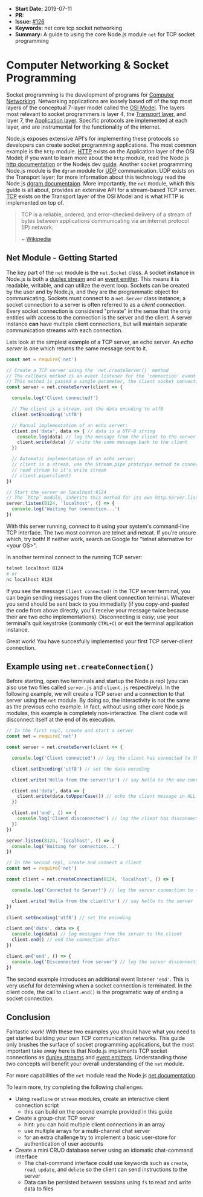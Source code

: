 * **Start Date:** 2019-07-11
* **PR:**
* **Issue:** [#126](https://github.com/nodejs/nodejs.dev/issues/126)
* **Keywords:** net core tcp socket networking
* **Summary:** A guide to using the core Node.js module `net` for TCP socket programming

# Computer Networking & Socket Programming

Socket programming is the development of programs for [Computer Networking](https://en.wikipedia.org/wiki/Computer_network). Networking applications are loosely based off of the top most layers of the conceptual 7-layer model called the [OSI Model](https://en.wikipedia.org/wiki/OSI_model). The layers most relevant to socket programmers is layer 4, the [Transport layer](https://en.wikipedia.org/wiki/Transport_layer), and layer 7, the [Application layer](https://en.wikipedia.org/wiki/Application_layer). Specific protocols are implemented at each layer, and are instrumental for the functionality of the internet.

Node.js exposes extensive API's for implementing these protocols so developers can create socket programming applications. The most common example is the `http` module. [HTTP](https://en.wikipedia.org/wiki/Hypertext_Transfer_Protocol) exists on the Application layer of the OSI Model; if you want to learn more about the `http` module, read the Node.js [http documentation](https://nodejs.org/api/http.html) or the Nodejs.dev [guide](https://nodejs.dev/the-nodejs-http-module). Another socket programming Node.js module is the `dgram` module for [UDP](https://en.wikipedia.org/wiki/User_Datagram_Protocol) communication. UDP exists on the Transport layer; for more information about this technology read the Node.js [dgram documentaion](https://nodejs.org/api/dgram.html). More importantly, the `net` module, which this guide is all about, provides an extensive API for a stream-based TCP server. [TCP](https://en.wikipedia.org/wiki/Transmission_Control_Protocol) exists on the Transport layer of the OSI Model and is what HTTP is implemented on top of.

> TCP is a reliable, ordered, and error-checked delivery of a stream of bytes between applications communicating via an internet protocol (IP) network.
>
> ~ [Wikipedia](https://en.wikipedia.org/wiki/Transmission_Control_Protocol)

## Net Module - Getting Started

The key part of the `net` module is the `net.Socket` class. A socket instance in Node.js is both a [duplex stream](https://nodejs.org/api/stream.html#stream_duplex_and_transform_streams) and an [event emitter](https://nodejs.org/api/events.html#events_class_eventemitter). This means it is readable, writable, and can utilize the event loop. Sockets can be created by the user and by Node.js, and they are the programmatic object for communicating. Sockets must connect to a `net.Server` class instance; a socket connection to a server is often referred to as a _client connection_. Every socket connection is considered "private" in the sense that the only entities with access to the connection is the server and the client. A server instance **can** have multiple client connections, but will maintain separate communication streams with each connection.

Lets look at the simplest example of a TCP server, an echo server. An _echo server_ is one which returns the same message sent to it.

```js
const net = require('net')

// Create a TCP server using the `net.createServer()` method
// The callback method is an event listener for the 'connection' event
// This method is passed a single parameter, the client socket connection
const server = net.createServer(client => {

  console.log('Client connected!')

  // The client is a stream, set the data encoding to utf8
  client.setEncoding('utf8')

  // Manual implementation of an echo server:
  client.on('data', data => { // data is a UTF-8 string
    console.log(data) // log the message from the client to the server
    client.write(data) // write the same message back to the client
  })

  // Automatic implementation of an echo server:
  // client is a stream, use the Stream.pipe prototype method to connect it's
  // read stream to it's write stream
  // client.pipe(client)
})

// Start the server on localhost:8124
// The `http` module, inherits this method for its own http.Server.listen
server.listen(8124, 'localhost', () => {
  console.log('Waiting for connection...')
})
```

With this server running, connect to it using your system's command-line TCP interface. The two most common are telnet and netcat. If you're unsure which, try both! If neither work, search on Google for "telnet alternative for \<your OS\>".

In another terminal connect to the running TCP server:
```bash
telnet localhost 8124
# or
nc localhost 8124
```

If you see the message `Client connected!` in the TCP server terminal, you can begin sending messages from the client connection terminal. Whatever you send should be sent back to you immediatly (if you copy-and-pasted the code from above directly, you'll receive your message twice because their are two echo implementations). Disconnecting is easy; use your terminal's quit keystroke (commonly `CTRL+C`) or exit the terminal application instance.

Great work! You have succesfully implemented your first TCP server-client connection.

## Example using `net.createConnection()`

Before starting, open two terminals and startup the Node.js repl (you can also use two files called `server.js` and `client.js` respectively). In the following example, we will create a TCP server and a connection to that server using the `net` module. By doing so, the interactivity is not the same as the previous echo example. In fact, without using other core Node.js modules, this example is completely non-interactive. The client code will disconnect itself at the end of its execution.

```js
// In the first repl, create and start a server
const net = require('net')

const server = net.createServer(client => {

  console.log('Client connected') // log the client has connected to the server

  client.setEncoding('utf8') // set the data encoding

  client.write('Hello from the server!\n') // say hello to the new connection

  client.on('data', data => {
    client.write(data.toUpperCase()) // echo the client message in ALL CAPS
  })

  client.on('end', () => {
    console.log('Client disconnected') // log the client has disconnected to the server
  })
})

server.listen(8124, 'localhost', () => {
  console.log('Waiting for connection...')
})
```

```js
// In the second repl, create and connect a client
const net = require('net')

const client = net.createConnection(8124, 'localhost', () => {

  console.log('Connected to Server!') // log the server connection to the client

  client.write('Hello from the client!\n') // say hello to the server
})

client.setEncoding('utf8') // set the encoding

client.on('data', data => {
  console.log(data) // log messages from the server to the client
  client.end() // end the connection after
})

client.on('end', () => {
  console.log('Disconnected from server') // log the server disconnection to the client
})
```

The second example introduces an additional event listener `'end'`. This is very useful for determining when a socket connection is terminated. In the client code, the call to `client.end()` is the programatic way of ending a socket connection.

## Conclusion

Fantastic work! With these two examples you should have what you need to get started building your own TCP communication networks. This guide only brushes the surface of socket programming applications, but the most important take away here is that Node.js implements TCP socket connections as [duplex streams](https://nodejs.org/api/stream.html#stream_duplex_and_transform_streams) and [event emitters](https://nodejs.org/api/events.html#events_class_eventemitter). Understanding those two concepts will benefit your overall understanding of the `net` module.

For more capabilities of the `net` module read the Node.js [net documentation](https://nodejs.org/api/net.html).

To learn more, try completing the following challenges:
* Using `readline` or `stream` modules, create an interactive client connection script
  * this can build on the second example provided in this guide
* Create a group-chat TCP server
  * hint: you can hold multiple client connections in an array
  * use multiple arrays for a multi-channel chat server
  * for an extra challenge try to implement a basic user-store for authentication of user accounts
* Create a mini CRUD database server using an idiomatic chat-command interface
  * The chat-command interface could use keywords such as `create`, `read`, `update`, and `delete` so the client can send instructions to the server
  * Data can be persisted between sessions using `fs` to read and write data to files
